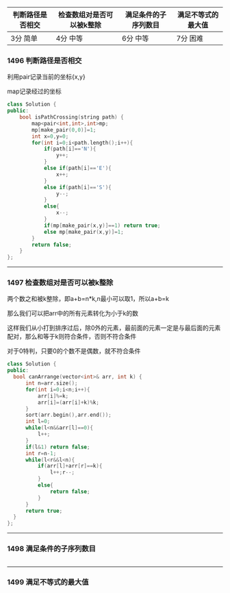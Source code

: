 | 判断路径是否相交 | 检查数组对是否可以被k整除 | 满足条件的子序列数目 | 满足不等式的最大值 |
| ---------------- | ------------------------- | -------------------- | ------------------ |
| 3分 简单         | 4分 中等                  | 6分 中等             | 7分 困难           |

### 1496 判断路径是否相交

利用pair记录当前的坐标{x,y}

map记录经过的坐标

```C++
class Solution {
public:
    bool isPathCrossing(string path) {
        map<pair<int,int>,int>mp;
        mp[make_pair(0,0)]=1;
        int x=0,y=0;
        for(int i=0;i<path.length();i++){
            if(path[i]=='N'){
                y++;
            }
            else if(path[i]=='E'){
                x++;
            }
            else if(path[i]=='S'){
                y--;
            }
            else{
                x--;
            }
            if(mp[make_pair(x,y)]==1) return true;
            else mp[make_pair(x,y)]=1;
        }
        return false;
    }
};
```

-----

### 1497   检查数组对是否可以被k整除

两个数之和被k整除，即a+b=n*k,n最小可以取1，所以a+b=k

那么我们可以把arr中的所有元素转化为小于k的数

这样我们从小打到排序过后，除0外的元素，最前面的元素一定是与最后面的元素配对，那么和等于k则符合条件，否则不符合条件

对于0特判，只要0的个数不是偶数，就不符合条件

  ```c++
class Solution {
public:
    bool canArrange(vector<int>& arr, int k) {
        int n=arr.size();
        for(int i=0;i<n;i++){
            arr[i]%=k;
            arr[i]=(arr[i]+k)%k;
        }
        sort(arr.begin(),arr.end());
        int l=0;
        while(l<n&&arr[l]==0){
            l++;
        }
        if(l&1) return false;
        int r=n-1;
        while(l<r&&l<n){
            if(arr[l]+arr[r]==k){
                l++;r--;
            }
            else{
                return false;
            }
        }
        return true;
    }
};
  ```



----

### 1498 满足条件的子序列数目



 ```c++

 ```



----

### 1499 满足不等式的最大值



```c++

```

